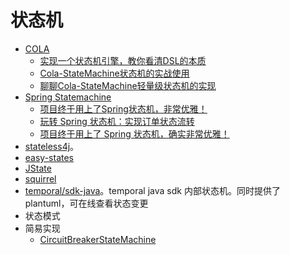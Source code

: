 # 状态机

* [COLA](https://github.com/alibaba/COLA)
  * [实现一个状态机引擎，教你看清DSL的本质](https://blog.csdn.net/significantfrank/article/details/104996419)
  * [Cola-StateMachine状态机的实战使用](https://mp.weixin.qq.com/s/qGDSgcaTonqnXoB5rKeJIg)
  * [聊聊Cola-StateMachine轻量级状态机的实现](https://mp.weixin.qq.com/s/jRa_UZRM2q-YPW0d-GHOVQ)
* [Spring Statemachine](https://spring.io/projects/spring-statemachi)
  * [项目终于用上了Spring状态机，非常优雅！](https://mp.weixin.qq.com/s/bmnCxzwZRqHbAhdEWAHe8A)
  * [玩转 Spring 状态机：实现订单状态流转](https://mp.weixin.qq.com/s/WWpWasscFgaP1Ugd5ndzQw)
  * [项目终于用上了 Spring 状态机，确实非常优雅！](https://mp.weixin.qq.com/s/pPWa1OWebC6yjCAGN-oYjQ)
* [stateless4j](https://github.com/stateless4j/stateless4j)。
* [easy-states](https://github.com/j-easy/easy-states)
* [JState](https://github.com/UnquietCode/JState)
* [squirrel](https://github.com/hekailiang/squirrel)
* [temporal/sdk-java](https://github.com/temporalio/sdk-java/blob/master/temporal-sdk/src/main/java/io/temporal/internal/statemachines/StateMachine.java)。temporal java sdk 内部状态机。同时提供了 plantuml，可在线查看状态变更
* 状态模式
* 简易实现
  * [CircuitBreakerStateMachine](https://github.com/resilience4j/resilience4j/blob/master/resilience4j-circuitbreaker/src/main/java/io/github/resilience4j/circuitbreaker/internal/CircuitBreakerStateMachine.java)
